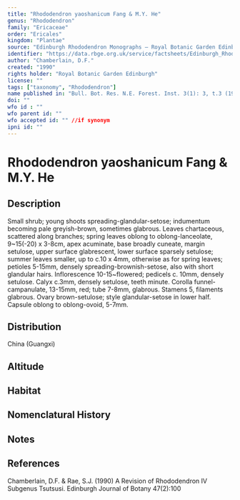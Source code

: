 ```yaml
---
title: "Rhododendron yaoshanicum Fang & M.Y. He"
genus: "Rhododendron"
family: "Ericaceae"
order: "Ericales"
kingdom: "Plantae"
source: "Edinburgh Rhododendron Monographs – Royal Botanic Garden Edinburgh"
identifier: "https://data.rbge.org.uk/service/factsheets/Edinburgh_Rhododendron_Monographs.xhtml"
author: "Chamberlain, D.F."
created: "1990"
rights holder: "Royal Botanic Garden Edinburgh"
license: ""
tags: ["taxonomy", "Rhododendron"]
name published in: "Bull. Bot. Res. N.E. Forest. Inst. 3(1): 3, t.3 (1983)"
doi: ""
wfo id : ""
wfo parent id: ""
wfo accepted id: "" //if synonym                      
ipni id: ""
---
```


                       

# Rhododendron yaoshanicum Fang & M.Y. He

## Description
Small shrub; young shoots spreading-glandular-setose; indumentum becoming pale greyish-brown, sometimes glabrous. Leaves chartaceous, scattered along branches; spring leaves oblong to oblong-lanceolate, 9~15(-20) x 3-8cm, apex acuminate, base broadly cuneate, margin setulose, upper surface glabrescent, lower surface sparsely setulose; summer leaves smaller, up to c.10 x 4mm, otherwise as for spring leaves; petioles 5-15mm, densely spreading-brownish-setose, also with short glandular hairs. Inflorescence 10-15~flowered; pedicels c. 10mm, densely setulose. Calyx c.3mm, densely setulose, teeth minute. Corolla funnel-campanulate, 13-15mm, red; tube 7-8mm, glabrous. Stamens 5, filaments glabrous. Ovary brown-setulose; style glandular-setose in lower half. Capsule oblong to oblong-ovoid, 5-7mm.

## Distribution
China (Guangxi)

## Altitude


## Habitat


## Nomenclatural History

                       
## Notes


## References

Chamberlain, D.F. & Rae, S.J. (1990) A Revision of Rhododendron IV Subgenus Tsutsusi. Edinburgh Journal of Botany 47(2):100
